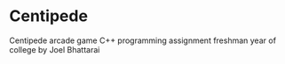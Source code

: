 # Centipede
Centipede arcade game C++ programming assignment freshman year of college by Joel Bhattarai

